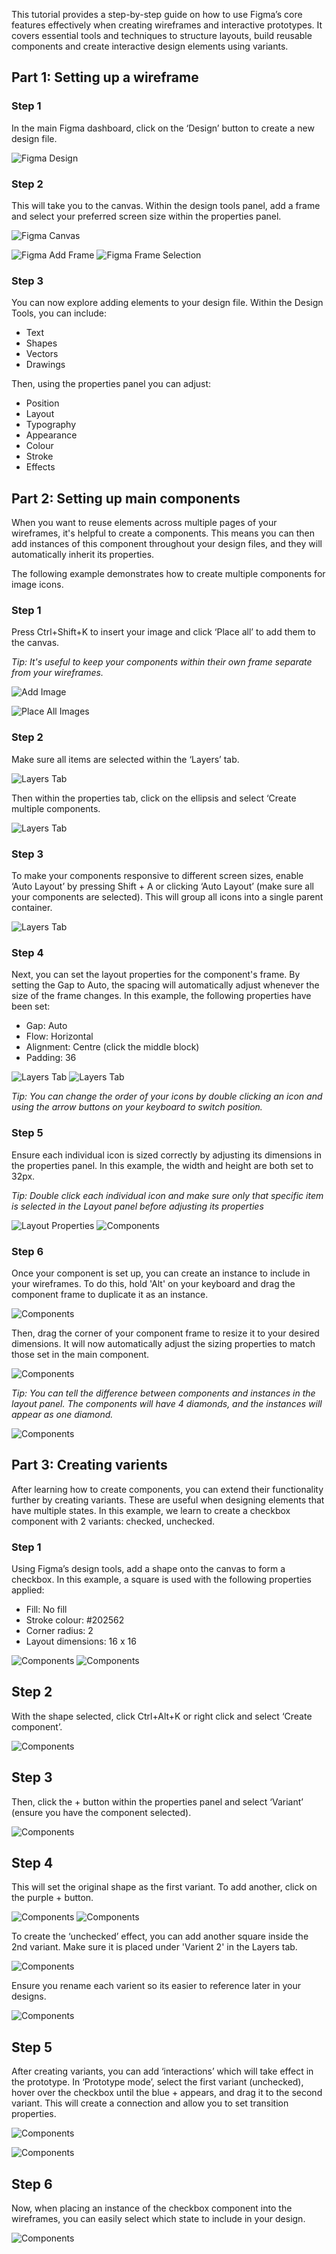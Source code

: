 This tutorial provides a step-by-step guide on how to use Figma’s core features effectively when creating wireframes and interactive prototypes. It covers essential tools and techniques to structure layouts, build reusable components and create interactive design elements using variants.

## Part 1: Setting up a wireframe
### Step 1
In the main Figma dashboard, click on the ‘Design’ button to create a new design file.

![Figma Design](/tutorial-images/tutorial-img1.jpg)

### Step 2
This will take you to the canvas. Within the design tools panel, add a frame and select your preferred screen size within the properties panel.

![Figma Canvas](/tutorial-images/tutorial-img2.jpg)

![Figma Add Frame](/tutorial-images/tutorial-img3.jpg)
![Figma Frame Selection](/tutorial-images/tutorial-img4.jpg)

### Step 3
You can now explore adding elements to your design file. Within the Design Tools, you can include:
- Text
- Shapes
- Vectors
- Drawings

Then, using the properties panel you can adjust:
- Position
- Layout
- Typography
- Appearance
- Colour
- Stroke
- Effects

## Part 2: Setting up main components
When you want to reuse elements across multiple pages of your wireframes, it's helpful to create a components. This means you can then add instances of this component throughout your design files, and they will automatically inherit its properties.

The following example demonstrates how to create multiple components for image icons.

### Step 1
Press Ctrl+Shift+K to insert your image and click ‘Place all’ to add them to the canvas. 

*Tip: It's useful to keep your components within their own frame separate from your wireframes.*

![Add Image](/tutorial-images/tutorial-img5.jpg)

![Place All Images](/tutorial-images/tutorial-img6.jpg)

### Step 2
Make sure all items are selected within the ‘Layers’ tab.

![Layers Tab](/tutorial-images/tutorial-img7.jpg)

Then within the properties tab, click on the ellipsis and select ‘Create multiple components.

![Layers Tab](/tutorial-images/tutorial-img8.jpg)

### Step 3
To make your components responsive to different screen sizes, enable ‘Auto Layout’ by pressing Shift + A or clicking ‘Auto Layout’ (make sure all your components are selected). This will group all icons into a single parent container.

![Layers Tab](/tutorial-images/tutorial-img9.jpg)

### Step 4
Next, you can set the layout properties for the component's frame. By setting the Gap to Auto, the spacing will automatically adjust whenever the size of the frame changes. In this example, the following properties have been set:

- Gap: Auto
- Flow: Horizontal
- Alignment: Centre (click the middle block)
- Padding: 36

![Layers Tab](/tutorial-images/tutorial-img10.jpg)
![Layers Tab](/tutorial-images/tutorial-img11.jpg)

*Tip: You can change the order of your icons by double clicking an icon and using the arrow buttons on your keyboard to switch position.*

### Step 5
Ensure each individual icon is sized correctly by adjusting its dimensions in the properties panel. In this example, the width and height are both set to 32px.

*Tip: Double click each individual icon and make sure only that specific item is selected in the Layout panel before adjusting its properties*

![Layout Properties](/tutorial-images/tutorial-img12.jpg)
![Components](/tutorial-images/tutorial-img13.jpg)

### Step 6
Once your component is set up, you can create an instance to include in your wireframes. To do this, hold 'Alt' on your keyboard and drag the component frame to duplicate it as an instance.

![Components](/tutorial-images/tutorial-img14.jpg)

Then, drag the corner of your component frame to resize it to your desired dimensions. It will now automatically adjust the sizing properties to match those set in the main component.

![Components](/tutorial-images/tutorial-img15.jpg)

*Tip: You can tell the difference between components and instances in the layout panel. The components will have 4 diamonds, and the instances will appear as one diamond.*

![Components](/tutorial-images/tutorial-img16.jpg)

## Part 3: Creating varients
After learning how to create components, you can extend their functionality further by creating variants. These are useful when designing elements that have multiple states. In this example, we learn to create a checkbox component with 2 variants: checked, unchecked.

### Step 1
Using Figma’s design tools, add a shape onto the canvas to form a checkbox. In this example, a square is used with the following properties applied:

- Fill: No fill
- Stroke colour: #202562
- Corner radius: 2
- Layout dimensions: 16 x 16

![Components](/tutorial-images/tutorial-img17.jpg)
![Components](/tutorial-images/tutorial-img18.jpg)

## Step 2
With the shape selected, click Ctrl+Alt+K or right click and select ‘Create component’.

![Components](/tutorial-images/tutorial-img19.jpg)

## Step 3
Then, click the + button within the properties panel and select ‘Variant’ (ensure you have the component selected).

![Components](/tutorial-images/tutorial-img20.jpg)

## Step 4
This will set the original shape as the first variant. To add another, click on the purple + button.

![Components](/tutorial-images/tutorial-img21.jpg)
![Components](/tutorial-images/tutorial-img22.jpg)

To create the ‘unchecked’ effect, you can add another square inside the 2nd variant. Make sure it is placed under 'Varient 2' in the Layers tab.

![Components](/tutorial-images/tutorial-img23.jpg)

Ensure you rename each varient so its easier to reference later in your designs.

![Components](/tutorial-images/tutorial-img24.jpg)

## Step 5
After creating variants, you can add ‘interactions’ which will take effect in the prototype. In ‘Prototype mode’, select the first variant (unchecked), hover over the checkbox until the blue + appears, and drag it to the second variant. This will create a connection and allow you to set transition properties.

![Components](/tutorial-images/tutorial-img25.jpg)

![Components](/tutorial-images/tutorial-img26.jpg)

## Step 6
Now, when placing an instance of the checkbox component into the wireframes, you can easily select which state to include in your design.

![Components](/tutorial-images/tutorial-img27.jpg)
